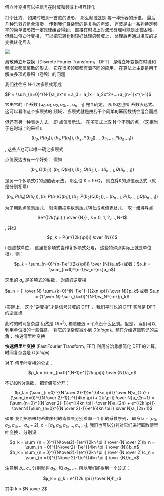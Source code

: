 傅立叶变换可以把信号在时域和频域上相互转化

打个比方， 如果时域是一首歌的波形， 那么频域就是 每一种乐器的乐谱。 最后几种乐器的组合演奏， 传到我们耳朵里的是复杂的声波， 声波是由一系列特定频率的简单波形按一定规律组合得到。 直接在时域上对波形处理可能是比较困难， 但经过傅立叶变换， 可以把它转化到较好处理的频域上， 处理后再通过相应的逆变换转化回去

<p align="center">

![](https://pic3.zhimg.com/v2-bb1427097bb4a91d4a78e384641ab8fa_b.webp)

</p>

离散傅立叶变换（Discrete Fourier Transform， DFT） 是傅立叶变换在时域和频域上都呈离散的形式。 它在很多领域都有着不同的应用， 在算法上主要是用于解决多项式乘积（卷积）的问题

我们往往把 N-1 次多项式写成 
<p align="center">

$P = \sum_{n=0}^{N-1}a_nx^n = a_0 + a_1x + a_2x^2+...+a_{n-1}x^{n-1}$

</p> 

它由它的n个系数 [$a_0, a_1, a_2, a_3,...,a_{n-1}$] 完全确定， 所以这也叫 系数表达式。 这可以看作这个多项式的 频域， 多项式就是由若干个简单的幂函数线性组合而成

但还有另一种表达方式， 即 点值表示法。 在多项式上取 N 个不同的点，（这相当于在时域上的采样): 
<center>

$(b_0, P(b_0)), (b_1, P(b_1)), (b_2, P(b_2)),...(b_{n-1}, P(b_{n-1}))$
</center>
, 这些点也可以唯一确定多项式

点值表达法有一个好处： 假如 
<center>

$(b_0, Q(b_0)), (b_1, Q(b_1)), (b_2, Q(b_2)),...(b_{n-1}, Q(b_{n-1}))$

</center> 

是另一个多项式Q的点值表示法， 那么设 K = P*Q， 则立得K的点值表达式（就是分别相乘）
<center>

$(b_0, P(b_0)Q(b_0)), (b_1, P(b_1)Q(b_1)), (b_2, P(b_2)Q(b_2)),...(b_{n-1}, P(b_{n-1})Q(b_{n-1}))$

</center>
为了用到点值表达式， 就需要把系数表达式转化成点值表达式， 取一组特殊点 
<center>

$e^{{2k{\pi}i} \over {N}} , k = 0, 1, 2,..., N-1$
</center>, 并设 
<center>

$p_k = P(e^{{2k{\pi}i} \over {N}})$</center>
(i是虚数单位， 这里把多项式当作复多项式处理， 这些特殊点实际上就是单位根)，则：
<center>

$p_k = \sum_{n=0}^{n-1}e^{{2k{\pi}i} \over {N}}a_n$ (或者：$p_k = \sum_{n=0}^{n-1}w_n^{nk}a_n$)
</center>

这里的 $a_n$ 是多项式的系数， 对应的逆变换
<center>

$a_n = {1 \over N} \sum_{k=0}^{N-1}e^{-{{2kn \pi i} \over N}}p_k$ 或者 $a_n = {1 \over N} \sum_{k=0}^{N-1}w_N^{-nk}p_k$

</center>
(实际上， 这个“逆变换”才是信号领域的 DFT ， 我们平时说的 DFT 实际是 DFT 的逆变换)

此时的时间复杂度 仍然是 $O(n^2)$, 和随便选 n 个点没什么区别。但是， 我们可以利用单位根的一些性质， 将它的复杂度减小到 $O(nlogn)$。现在介绍这篇笔记的主角： 快速傅里叶变换

**快速傅里叶变换** (Fast Fourier Transform, FFT) 利用分治思想简化 DFT 的计算， 时间复杂度是 $O(nlogn)$

对于 傅里叶变换的公式：
<center>

$p_k = \sum_{n=0}^{N-1}e^{{2k{\pi}i} \over {N}}a_n$ 
</center>
不妨设N为偶数， 把奇偶项分开：
<center>

$p_k = {\sum_{n=0}^{{N \over 2}-1}}e^{{4kn \pi i} \over N}a_{2n} + {\sum_{n=0}^{{N \over 2}-1}}e^{{4kn \pi i + 2k \pi i} \over N}a_{2n+1} = {\sum_{n=0}^{{N \over 2}-1}}e^{{4kn \pi i} \over N}a_{2n} + e^{{2k \pi i} \over N}{\sum_{n=0}^{{N \over 2}-1}}e^{{4kn \pi i} \over N}a_{2n+1}$
</center>

如果 我们把原来的系数序列的奇偶项分别看做一个新的系数序列， 即令 b = $[a_0, a_2, a_4,..., a_n-2]$, 
c = $[a_1, a_3, a_5, ..., a_{n-1}]$, 我们也可以分别对它们进行离散傅里叶变换， 分别设
<center>

$g_k = \sum_{n = 0}^{{N\over2}-1}e^{{2kn \pi i} \over {N \over 2}}b_n = \sum_{n = 0}^{{N\over2}-1}e^{{4kn \pi i} \over {N}}b_n$  
$h_k = \sum_{n = 0}^{{N\over2}-1}e^{{2kn \pi i} \over {N \over 2}}c_n = \sum_{n = 0}^{{N\over2}-1}e^{{4kn \pi i} \over {N}}c_n$ 
</center>

注意到 $b_n$, $c_n$ 分别就是 $a_{2n}$ 和 $a_{2n+1}$, 所以我们能得到一个公式：
<center>

$p_k = g_k + e^{{2k \pi i} \over N}h_k$
</center>

其中 k < $N \over 2$